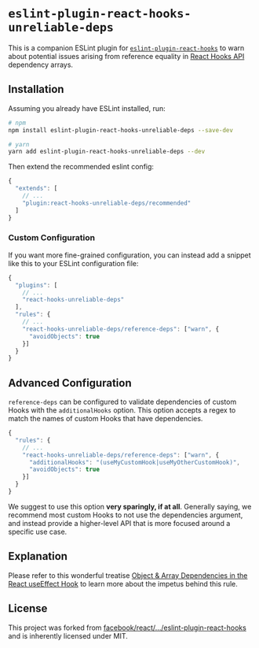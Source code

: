 # `eslint-plugin-react-hooks-unreliable-deps`

This is a companion ESLint plugin for [`eslint-plugin-react-hooks`](https://github.com/facebook/react/tree/main/packages/eslint-plugin-react-hooks) to warn about potential issues arising from reference equality in [React Hooks API](https://reactjs.org/docs/hooks-intro.html) dependency arrays.

## Installation

Assuming you already have ESLint installed, run:

```sh
# npm
npm install eslint-plugin-react-hooks-unreliable-deps --save-dev

# yarn
yarn add eslint-plugin-react-hooks-unreliable-deps --dev
```

Then extend the recommended eslint config:

```js
{
  "extends": [
    // ...
    "plugin:react-hooks-unreliable-deps/recommended"
  ]
}
```

### Custom Configuration

If you want more fine-grained configuration, you can instead add a snippet like this to your ESLint configuration file:

```js
{
  "plugins": [
    // ...
    "react-hooks-unreliable-deps"
  ],
  "rules": {
    // ...
    "react-hooks-unreliable-deps/reference-deps": ["warn", {
      "avoidObjects": true
    }]
  }
}
```


## Advanced Configuration

`reference-deps` can be configured to validate dependencies of custom Hooks with the `additionalHooks` option.
This option accepts a regex to match the names of custom Hooks that have dependencies.

```js
{
  "rules": {
    // ...
    "react-hooks-unreliable-deps/reference-deps": ["warn", {
      "additionalHooks": "(useMyCustomHook|useMyOtherCustomHook)",
      "avoidObjects": true
    }]
  }
}
```

We suggest to use this option **very sparingly, if at all**. Generally saying, we recommend most custom Hooks to not use the dependencies argument, and instead provide a higher-level API that is more focused around a specific use case.

## Explanation

Please refer to this wonderful treatise [Object & Array Dependencies in the React useEffect Hook](https://www.benmvp.com/blog/object-array-dependencies-react-useEffect-hook/) to learn more about the impetus behind this rule.

## License

This project was forked from [facebook/react/.../eslint-plugin-react-hooks](https://github.com/facebook/react/tree/main/packages/eslint-plugin-react-hooks) and is inherently licensed under MIT.

